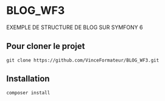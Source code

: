 # BLOG_WF3

EXEMPLE DE STRUCTURE DE BLOG SUR SYMFONY 6 

## Pour cloner le projet
```
git clone https://github.com/VinceFormateur/BLOG_WF3.git

```

## Installation
```
composer install

```

